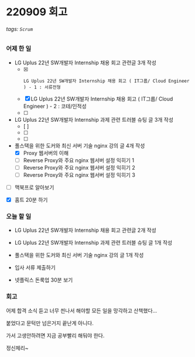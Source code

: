 # 220909 회고

###### tags: `Scrum`

### 어제 한 일

- LG Uplus 22년 SW개발자 Internship 채용 회고 관련글 3개 작성
    - [x]     LG Uplus 22년 SW개발자 Internship 채용 회고 ( IT그룹/ Cloud Engineer ) - 1 : 서류전형
    - [x] LG Uplus 22년 SW개발자 Internship 채용 회고 ( IT그룹/ Cloud Engineer ) - 2 : 코테/인적성
    - [ ] 
- LG Uplus 22년 SW개발자 Internship 과제 관련 트러블 슈팅 글 3개 작성
    - [ ] 
    - [ ] 
    - [ ] 

- 풀스택을 위한 도커와 최신 서버 기술 nginx 강의 글 4개 작성
    - [x] Proxy 웹서버의 이해
    - [ ] Reverse Proxy와 주요 nginx 웹서버 설정 익히기 1
    - [ ] Reverse Proxy와 주요 nginx 웹서버 설정 익히기 2
    - [ ] Reverse Proxy와 주요 nginx 웹서버 설정 익히기 3

- [ ] 맥북프로 알아보기
- [x] 홈트 20분 하기


### 오늘 할 일
- LG Uplus 22년 SW개발자 Internship 채용 회고 관련글 2개 작성
- LG Uplus 22년 SW개발자 Internship 과제 관련 트러블 슈팅 글 1개 작성
- 풀스택을 위한 도커와 최신 서버 기술 nginx 강의 글 1개 작성

- 입사 서류 제출하기
- 넷플릭스 돈룩업 30분 보기

### 회고
어제 합격 소식 듣고 너무 씐나서 해야할 모든 일을 망각하고 산책했다...

붙었다고 문턱만 넘은거지 끝난게 아니다.

가서 고생안하려면 지금 공부빨리 해둬야 한다.

정신체리~
<!--stackedit_data:
eyJoaXN0b3J5IjpbMTM5NjU3NzYxMV19
-->